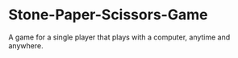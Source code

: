 # Stone-Paper-Scissors-Game
A game for a single player that plays with a computer, anytime and anywhere.
